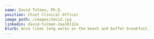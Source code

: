 ```yaml
---
name: David Tulman, Ph.D. 
position: Chief Clinical Officer 
image_path: /images/david.jpg 
linkedin: david-tulman-2aa38112a
blurb: Anna likes long walks on the beach and buffet breakfast.
---
```

